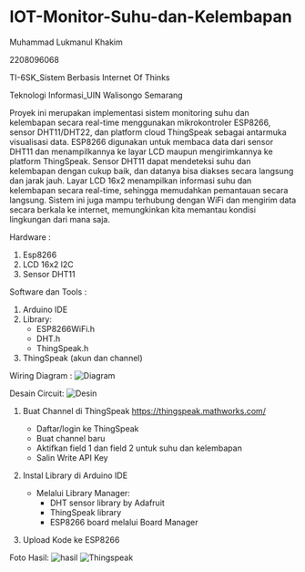 # IOT-Monitor-Suhu-dan-Kelembapan

Muhammad Lukmanul Khakim

2208096068

TI-6SK_Sistem Berbasis Internet Of Thinks

Teknologi Informasi_UIN Walisongo Semarang

Proyek ini merupakan implementasi sistem monitoring suhu dan kelembapan secara real-time menggunakan mikrokontroler ESP8266, sensor DHT11/DHT22, dan platform cloud ThingSpeak sebagai antarmuka visualisasi data. ESP8266 digunakan untuk membaca data dari sensor DHT11 dan menampilkannya ke layar LCD maupun mengirimkannya ke platform ThingSpeak. Sensor DHT11 dapat mendeteksi suhu dan kelembapan dengan cukup baik, dan datanya bisa diakses secara langsung dan jarak jauh. Layar LCD 16x2 menampilkan informasi suhu dan kelembapan secara real-time, sehingga memudahkan pemantauan secara langsung. Sistem ini juga mampu terhubung dengan WiFi dan mengirim data secara berkala ke internet, memungkinkan kita memantau kondisi lingkungan dari mana saja.


Hardware :
1. Esp8266
2. LCD 16x2 l2C
3. Sensor DHT11

Software dan Tools :
1. Arduino IDE
2. Library:
   - ESP8266WiFi.h
   - DHT.h
   - ThingSpeak.h
4. ThingSpeak (akun dan channel)

Wiring Diagram :
![Diagram](https://github.com/user-attachments/assets/aa06326a-987d-4a6c-88f5-24241e1ed06c)

Desain Circuit:
![Desin](https://github.com/user-attachments/assets/2c44d758-de7e-499a-be81-e6c6c8a34a98)

1. Buat Channel di ThingSpeak
   https://thingspeak.mathworks.com/
   - Daftar/login ke ThingSpeak
   - Buat channel baru
   - Aktifkan field 1 dan field 2 untuk suhu dan kelembapan
   - Salin Write API Key
3. Instal Library di Arduino IDE
   - Melalui Library Manager:
     - DHT sensor library by Adafruit
     - ThingSpeak library
     - ESP8266 board melalui Board Manager

4. Upload Kode ke ESP8266


Foto Hasil:
![hasil](https://github.com/user-attachments/assets/ba694b21-195f-4a93-b8d0-eb85877c2173)
![Thingspeak](https://github.com/user-attachments/assets/23d1ebe9-eed6-46c1-a77d-ce1b679689a1)
